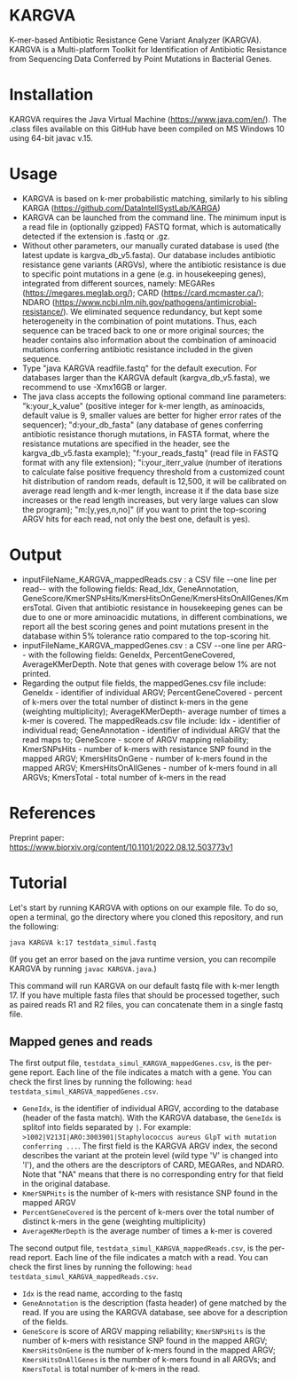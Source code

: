 # KARGVA
K-mer-based Antibiotic Resistance Gene Variant Analyzer (KARGVA). KARGVA is a Multi-platform Toolkit for Identification of Antibiotic Resistance from Sequencing Data Conferred by Point Mutations in Bacterial Genes.

# Installation
KARGVA requires the Java Virtual Machine (https://www.java.com/en/). The .class files available on this GitHub have been compiled on MS Windows 10 using 64-bit javac v.15.

# Usage
- KARGVA is based on k-mer probabilistic matching, similarly to his sibling KARGA (https://github.com/DataIntellSystLab/KARGA)
- KARGVA can be launched from the command line. The minimum input is a read file in (optionally gzipped) FASTQ format, which is automatically detected if the extension is .fastq or .gz. 
- Without other parameters, our manually curated database is used (the latest update is kargva_db_v5.fasta). Our database includes antibiotic resistance gene variants (ARGVs), where the antibiotic resistance is due to specific point mutations in a gene (e.g. in housekeeping genes), integrated from different sources, namely: MEGARes (https://megares.meglab.org/); CARD (https://card.mcmaster.ca/); NDARO (https://www.ncbi.nlm.nih.gov/pathogens/antimicrobial-resistance/). We eliminated sequence redundancy, but kept some heterogeneity in the combination of point mutations. Thus, each sequence can be traced back to one or more original sources; the header contains also information about the combination of aminoacid mutations conferring antibiotic resistance included in the given sequence.
- Type "java KARGVA readfile.fastq" for the default execution. For databases larger than the KARGVA default (kargva_db_v5.fasta), we recommend to use -Xmx16GB or larger.
- The java class accepts the following optional command line parameters: "k:your_k_value" (positive integer for k-mer length, as aminoacids, default value is 9, smaller values are better for higher error rates of the sequencer); "d:your_db_fasta" (any database of genes conferring antibiotic resistance thorugh mutations, in FASTA format, where the resistance mutations are specified in the header, see the kargva_db_v5.fasta example); "f:your_reads_fastq" (read file in FASTQ format with any file extension); "i:your_iterr_value (number of iterations to calculate false positive frequency threshold from a customized count hit distribution of random reads, default is 12,500, it will be calibrated on average read length and k-mer length, increase it if the data base size increases or the read length increases, but very large values can slow the program); "m:[y,yes,n,no]" (if you want to print the top-scoring ARGV hits for each read, not only the best one, default is yes). 

# Output
- inputFileName_KARGVA_mappedReads.csv : a CSV file --one line per read-- with the following fields: Read_Idx, GeneAnnotation, GeneScore/KmerSNPsHits/KmersHitsOnGene/KmersHitsOnAllGenes/KmersTotal. Given that antibiotic resistance in housekeeping genes can be due to one or more aminoacidic mutations, in different combinations, we report all the best scoring genes and point mutations present in the database within 5% tolerance ratio compared to the top-scoring hit.
- inputFileName_KARGVA_mappedGenes.csv : a CSV --one line per ARG-- with the following fields: GeneIdx, PercentGeneCovered, AverageKMerDepth. Note that genes with coverage below 1% are not printed.
- Regarding the output file fields, the mappedGenes.csv file include: GeneIdx - identifier of individual ARGV; PercentGeneCovered - percent of k-mers over the total number of distinct k-mers in the gene (weighting multiplicity); AverageKMerDepth- average number of times a k-mer is covered. The mappedReads.csv file include: Idx - identifier of individual read; GeneAnnotation - identifier of individual ARGV that the read maps to; GeneScore - score of ARGV mapping reliability; KmerSNPsHits - number of k-mers with resistance SNP found in the mapped ARGV; KmersHitsOnGene - number of k-mers found in the mapped ARGV; KmersHitsOnAllGenes - number of k-mers found in all ARGVs; KmersTotal - total number of k-mers in the read

# References
Preprint paper: https://www.biorxiv.org/content/10.1101/2022.08.12.503773v1

# Tutorial
Let's start by running KARGVA with options on our example file. To do so, open a terminal, go the directory where you cloned this repository, and run the following:

```java KARGVA k:17 testdata_simul.fastq```

(If you get an error based on the java runtime version, you can recompile KARGVA by running `javac KARGVA.java`.)

This command will run KARGVA on our default fastq file with k-mer length 17. If you have multiple fasta files that should be processed together, such as paired reads R1 and R2 files, you can concatenate them in a single fastq file.

## Mapped genes and reads
The first output file, `testdata_simul_KARGVA_mappedGenes.csv`, is the per-gene report. Each line of the file indicates a match with a gene. You can check the first lines by running the following: `head testdata_simul_KARGVA_mappedGenes.csv`.
- `GeneIdx`, is the identifier of individual ARGV, according to the database (header of the fasta match). With the KARGVA database, the `GeneIdx` is splitof into fields separated by `|`. For example: `>1002|V213I|ARO:3003901|Staphylococcus aureus GlpT with mutation conferring ...`. The first field is the KARGVA ARGV index, the second describes the variant at the protein level (wild type 'V' is changed into 'I'), and the others are the descriptors of CARD, MEGARes, and NDARO. Note that "NA" means that there is no corresponding entry for that field in the original database.
- `KmerSNPHits` is the number of k-mers with resistance SNP found in the mapped ARGV
- `PercentGeneCovered` is the percent of k-mers over the total number of distinct k-mers in the gene (weighting multiplicity)
- `AverageKMerDepth` is the average number of times a k-mer is covered

The second output file, `testdata_simul_KARGVA_mappedReads.csv`, is the per-read report. Each line of the file indicates a match with a read. You can check the first lines by running the following: `head testdata_simul_KARGVA_mappedReads.csv`.
- `Idx` is the read name, according to the fastq
- `GeneAnnotation` is the description (fasta header) of gene matched by the read. If you are using the KARGVA database, see above for a description of the fields.
- `GeneScore` is score of ARGV mapping reliability; `KmerSNPsHits` is the number of k-mers with resistance SNP found in the mapped ARGV; `KmersHitsOnGene` is the number of k-mers found in the mapped ARGV; `KmersHitsOnAllGenes` is the number of k-mers found in all ARGVs; and `KmersTotal` is total number of k-mers in the read.


